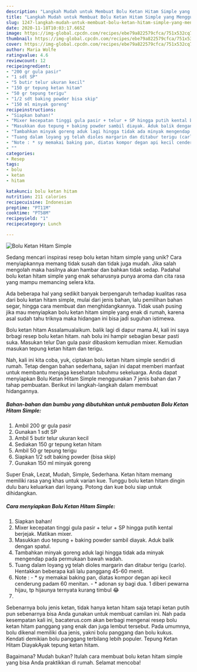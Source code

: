 ```yaml
---
description: "Langkah Mudah untuk Membuat Bolu Ketan Hitam Simple yang Menggugah Selera"
title: "Langkah Mudah untuk Membuat Bolu Ketan Hitam Simple yang Menggugah Selera"
slug: 1247-langkah-mudah-untuk-membuat-bolu-ketan-hitam-simple-yang-menggugah-selera
date: 2020-11-18T10:03:17.665Z
image: https://img-global.cpcdn.com/recipes/ebe79a822579cfca/751x532cq70/bolu-ketan-hitam-simple-foto-resep-utama.jpg
thumbnail: https://img-global.cpcdn.com/recipes/ebe79a822579cfca/751x532cq70/bolu-ketan-hitam-simple-foto-resep-utama.jpg
cover: https://img-global.cpcdn.com/recipes/ebe79a822579cfca/751x532cq70/bolu-ketan-hitam-simple-foto-resep-utama.jpg
author: Maria Wolfe
ratingvalue: 4.6
reviewcount: 12
recipeingredient:
- "200 gr gula pasir"
- "1 sdt SP"
- "5 butir telur ukuran kecil"
- "150 gr tepung ketan hitam"
- "50 gr tepung terigu"
- "1/2 sdt baking powder bisa skip"
- "150 ml minyak goreng"
recipeinstructions:
- "Siapkan bahan!"
- "Mixer kecepatan tinggi gula pasir + telur + SP hingga putih kental berjejak. Matikan mixer."
- "Masukkan duo tepung + baking powder sambil diayak. Aduk balik dengan spatul."
- "Tambahkan minyak goreng aduk lagi hingga tidak ada minyak mengendap pada permukaan bawah wadah."
- "Tuang dalam loyang yg telah dioles margarin dan ditabur terigu (carlo). Hentakkan beberapa kali lalu panggang 45-60 menit."
- "Note : * sy memakai baking pan, diatas kompor degan api kecil cenderung padam 60 menitan. * adonan sy bagi dua. 1 diberi pewarna hijau, tp hijaunya ternyata kurang timbul 😂"
- ""
categories:
- Resep
tags:
- bolu
- ketan
- hitam

katakunci: bolu ketan hitam 
nutrition: 211 calories
recipecuisine: Indonesian
preptime: "PT11M"
cooktime: "PT58M"
recipeyield: "1"
recipecategory: Lunch

---
```



![Bolu Ketan Hitam Simple](https://img-global.cpcdn.com/recipes/ebe79a822579cfca/751x532cq70/bolu-ketan-hitam-simple-foto-resep-utama.jpg)

Sedang mencari inspirasi resep bolu ketan hitam simple yang unik? Cara menyiapkannya memang tidak susah dan tidak juga mudah. Jika salah mengolah maka hasilnya akan hambar dan bahkan tidak sedap. Padahal bolu ketan hitam simple yang enak seharusnya punya aroma dan cita rasa yang mampu memancing selera kita.

Ada beberapa hal yang sedikit banyak berpengaruh terhadap kualitas rasa dari bolu ketan hitam simple, mulai dari jenis bahan, lalu pemilihan bahan segar, hingga cara membuat dan menghidangkannya. Tidak usah pusing jika mau menyiapkan bolu ketan hitam simple yang enak di rumah, karena asal sudah tahu triknya maka hidangan ini bisa jadi suguhan istimewa.

Bolu ketan hitam Assalamualaikum. balik lagi di dapur mama Al, kali ini saya brbagi resep bolu ketan hitam. nah bolu ini hampir sebagian besar pasti suka. Masukan telur Dan gula pasir dibaskom kemudian mixer. Kemudian masukan tepung ketan hitam dan terigu.


Nah, kali ini kita coba, yuk, ciptakan bolu ketan hitam simple sendiri di rumah. Tetap dengan bahan sederhana, sajian ini dapat memberi manfaat untuk membantu menjaga kesehatan tubuhmu sekeluarga. Anda dapat menyiapkan Bolu Ketan Hitam Simple menggunakan 7 jenis bahan dan 7 tahap pembuatan. Berikut ini langkah-langkah dalam membuat hidangannya.

<!--inarticleads1-->

##### Bahan-bahan dan bumbu yang dibutuhkan untuk pembuatan Bolu Ketan Hitam Simple:

1. Ambil 200 gr gula pasir
1. Gunakan 1 sdt SP
1. Ambil 5 butir telur ukuran kecil
1. Sediakan 150 gr tepung ketan hitam
1. Ambil 50 gr tepung terigu
1. Siapkan 1/2 sdt baking powder (bisa skip)
1. Gunakan 150 ml minyak goreng


Super Enak, Lezat, Mudah, Simple, Sederhana. Ketan hitam memang memiliki rasa yang khas untuk varian kue. Tunggu bolu ketan hitam dingin dulu baru keluarkan dari loyang. Potong dan kue bolu siap untuk dihidangkan. 

<!--inarticleads2-->

##### Cara menyiapkan Bolu Ketan Hitam Simple:

1. Siapkan bahan!
1. Mixer kecepatan tinggi gula pasir + telur + SP hingga putih kental berjejak. Matikan mixer.
1. Masukkan duo tepung + baking powder sambil diayak. Aduk balik dengan spatul.
1. Tambahkan minyak goreng aduk lagi hingga tidak ada minyak mengendap pada permukaan bawah wadah.
1. Tuang dalam loyang yg telah dioles margarin dan ditabur terigu (carlo). Hentakkan beberapa kali lalu panggang 45-60 menit.
1. Note : - * sy memakai baking pan, diatas kompor degan api kecil cenderung padam 60 menitan. - * adonan sy bagi dua. 1 diberi pewarna hijau, tp hijaunya ternyata kurang timbul 😂
1. 


Sebenarnya bolu jenis ketan, tidak hanya ketan hitam saja tetapi ketan putih pun sebenarnya bisa Anda gunakan untuk membuat camilan ini. Nah pada kesempatan kali ini, bacaterus.com akan berbagi mengenai resep bolu ketan hitam panggang yang enak dan juga lembut tersebut. Pada umumnya, bolu dikenal memiliki dua jenis, yakni bolu panggang dan bolu kukus. Kendati demikian bolu panggang terbilang lebih populer. Tepung Ketan Hitam DiayakAyak tepung ketan hitam. 

Bagaimana? Mudah bukan? Itulah cara membuat bolu ketan hitam simple yang bisa Anda praktikkan di rumah. Selamat mencoba!
